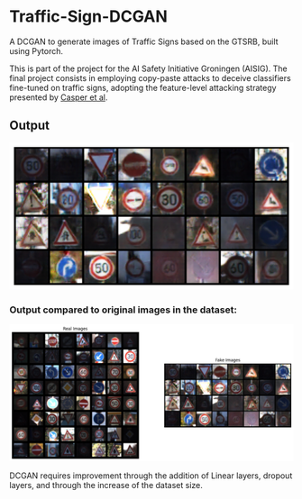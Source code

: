 # Traffic-Sign-DCGAN
A DCGAN to generate images of Traffic Signs based on the GTSRB, built using Pytorch. 

This is part of the project for the AI Safety Initiative Groningen (AISIG). The final project consists in employing copy-paste attacks to deceive classifiers fine-tuned on traffic signs, adopting the feature-level attacking strategy presented by [Casper et al](https://doi.org/10.48550/arXiv.2110.03605). 

## Output
![DCGAN results](https://github.com/z4nix/Traffic-Sign-DCGAN/blob/main/resultsGTSRB.png)

### Output compared to original images in the dataset:
![Screenshot of DCGAN results compared to original images in the dataset](https://github.com/z4nix/Traffic-Sign-DCGAN/blob/main/resultsGTSRB-comparison.png)

DCGAN requires improvement through the addition of Linear layers, dropout layers, and through the increase of the dataset size. 
